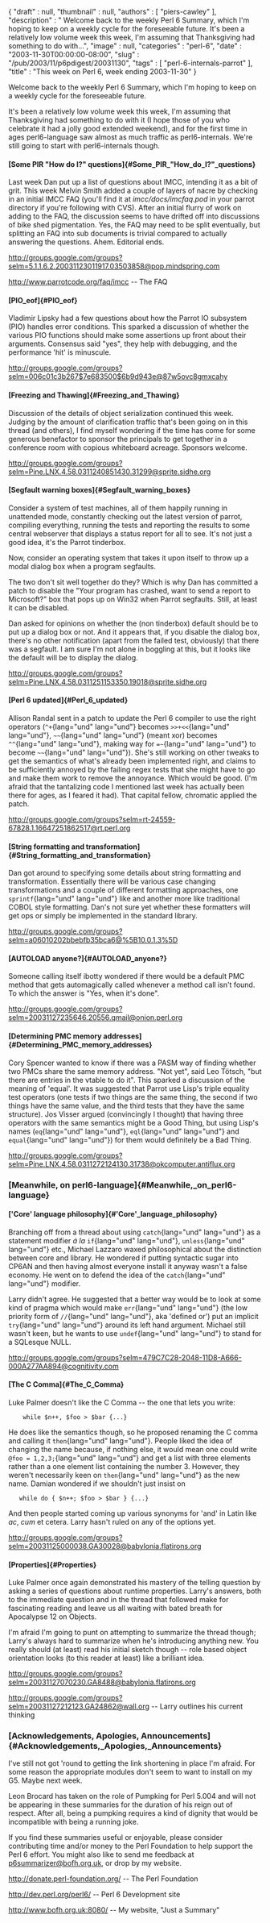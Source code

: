 {
   "draft" : null,
   "thumbnail" : null,
   "authors" : [
      "piers-cawley"
   ],
   "description" : " Welcome back to the weekly Perl 6 Summary, which I'm hoping to keep on a weekly cycle for the foreseeable future. It's been a relatively low volume week this week, I'm assuming that Thanksgiving had something to do with...",
   "image" : null,
   "categories" : "perl-6",
   "date" : "2003-11-30T00:00:00-08:00",
   "slug" : "/pub/2003/11/p6pdigest/20031130",
   "tags" : [
      "perl-6-internals-parrot"
   ],
   "title" : "This week on Perl 6, week ending 2003-11-30"
}





Welcome back to the weekly Perl 6 Summary, which I'm hoping to keep on a
weekly cycle for the foreseeable future.

It's been a relatively low volume week this week, I'm assuming that
Thanksgiving had something to do with it (I hope those of you who
celebrate it had a jolly good extended weekend), and for the first time
in ages perl6-language saw almost as much traffic as perl6-internals.
We're still going to start with perl6-internals though.

#### [Some PIR "How do I?" questions]{#Some_PIR_"How_do_I?"_questions}

Last week Dan put up a list of questions about IMCC, intending it as a
bit of grit. This week Melvin Smith added a couple of layers of nacre by
checking in an initial IMCC FAQ (you'll find it at
*imcc/docs/imcfaq.pod* in your parrot directory if you're following with
CVS). After an initial flurry of work on adding to the FAQ, the
discussion seems to have drifted off into discussions of bike shed
pigmentation. Yes, the FAQ may need to be split eventually, but
splitting an FAQ into sub documents is trivial compared to actually
answering the questions. Ahem. Editorial ends.

<http://groups.google.com/groups?selm=5.1.1.6.2.20031123011917.03503858@pop.mindspring.com>

<http://www.parrotcode.org/faq/imcc> -- The FAQ

#### [PIO\_eof]{#PIO_eof}

Vladimir Lipsky had a few questions about how the Parrot IO subsystem
(PIO) handles error conditions. This sparked a discussion of whether the
various PIO functions should make some assertions up front about their
arguments. Consensus said "yes", they help with debugging, and the
performance 'hit' is minuscule.

<http://groups.google.com/groups?selm=006c01c3b267$7e683500$6b9d943e@87w5ovc8gmxcahy>

#### [Freezing and Thawing]{#Freezing_and_Thawing}

Discussion of the details of object serialization continued this week.
Judging by the amount of clarification traffic that's been going on in
this thread (and others), I find myself wondering if the time has come
for some generous benefactor to sponsor the principals to get together
in a conference room with copious whiteboard acreage. Sponsors welcome.

<http://groups.google.com/groups?selm=Pine.LNX.4.58.0311240851430.31299@sprite.sidhe.org>

#### [Segfault warning boxes]{#Segfault_warning_boxes}

Consider a system of test machines, all of them happily running in
unattended mode, constantly checking out the latest version of parrot,
compiling everything, running the tests and reporting the results to
some central webserver that displays a status report for all to see.
It's not just a good idea, it's the Parrot tinderbox.

Now, consider an operating system that takes it upon itself to throw up
a modal dialog box when a program segfaults.

The two don't sit well together do they? Which is why Dan has committed
a patch to disable the "Your program has crashed, want to send a report
to Microsoft?" box that pops up on Win32 when Parrot segfaults. Still,
at least it can be disabled.

Dan asked for opinions on whether the (non tinderbox) default should be
to put up a dialog box or not. And it appears that, if you disable the
dialog box, there's no other notification (apart from the failed test,
obviously) that there was a segfault. I am sure I'm not alone in
boggling at this, but it looks like the default will be to display the
dialog.

<http://groups.google.com/groups?selm=Pine.LNX.4.58.0311251153350.19018@sprite.sidhe.org>

#### [Perl 6 updated]{#Perl_6_updated}

Allison Randal sent in a patch to update the Perl 6 compiler to use the
right operators (`^+`{lang="und" lang="und"} becomes `>>+<<`{lang="und"
lang="und"}, `~~`{lang="und" lang="und"} (meant xor) becomes
`^^`{lang="und" lang="und"}, making way for `=~`{lang="und" lang="und"}
to become `~~`{lang="und" lang="und"}). She's still working on other
tweaks to get the semantics of what's already been implemented right,
and claims to be sufficiently annoyed by the failing regex tests that
she might have to go and make them work to remove the annoyance. Which
would be good. (I'm afraid that the tantalizing code I mentioned last
week has actually been there for ages, as I feared it had). That capital
fellow, chromatic applied the patch.

<http://groups.google.com/groups?selm=rt-24559-67828.1.16647251862517@rt.perl.org>

#### [String formatting and transformation]{#String_formatting_and_transformation}

Dan got around to specifying some details about string formatting and
transformation. Essentially there will be various case changing
transformations and a couple of different formatting approaches, one
`sprintf`{lang="und" lang="und"} like and another more like traditional
COBOL style formatting. Dan's not sure yet whether these formatters will
get ops or simply be implemented in the standard library.

<http://groups.google.com/groups?selm=a06010202bbebfb35bca6@%5B10.0.1.3%5D>

#### [AUTOLOAD anyone?]{#AUTOLOAD_anyone?}

Someone calling itself ibotty wondered if there would be a default PMC
method that gets automagically called whenever a method call isn't
found. To which the answer is "Yes, when it's done".

<http://groups.google.com/groups?selm=20031127235646.20556.qmail@onion.perl.org>

#### [Determining PMC memory addresses]{#Determining_PMC_memory_addresses}

Cory Spencer wanted to know if there was a PASM way of finding whether
two PMCs share the same memory address. "Not yet", said Leo Tötsch, "but
there are entries in the vtable to do it". This sparked a discussion of
the meaning of 'equal'. It was suggested that Parrot use Lisp's triple
equality test operators (one tests if two things are the same thing, the
second if two things have the same value, and the third tests that they
have the same structure). Jos Visser argued (convincingly I thought)
that having three operators with the same semantics might be a Good
Thing, but using Lisp's names (`eq`{lang="und" lang="und"},
`eql`{lang="und" lang="und"} and `equal`{lang="und" lang="und"}) for
them would definitely be a Bad Thing.

<http://groups.google.com/groups?selm=Pine.LNX.4.58.0311272124130.31738@okcomputer.antiflux.org>

### [Meanwhile, on perl6-language]{#Meanwhile,_on_perl6-language}

#### ['Core' language philosophy]{#'Core'_language_philosophy}

Branching off from a thread about using `catch`{lang="und" lang="und"}
as a statement modifier *á la* `if`{lang="und" lang="und"},
`unless`{lang="und" lang="und"} etc., Michael Lazzaro waxed
philosophical about the distinction between core and library. He
wondered if putting syntactic sugar into CP6AN and then having almost
everyone install it anyway wasn't a false economy. He went on to defend
the idea of the `catch`{lang="und" lang="und"} modifier.

Larry didn't agree. He suggested that a better way would be to look at
some kind of pragma which would make `err`{lang="und" lang="und"} (the
low priority form of `//`{lang="und" lang="und"}, aka 'defined or') put
an implicit `try`{lang="und" lang="und"} around its left hand argument.
Michael still wasn't keen, but he wants to use `undef`{lang="und"
lang="und"} to stand for a SQLesque NULL.

<http://groups.google.com/groups?selm=479C7C28-2048-11D8-A666-000A277AA894@cognitivity.com>

#### [The C Comma]{#The_C_Comma}

Luke Palmer doesn't like the C Comma -- the one that lets you write:

        while $n++, $foo > $bar {...}

He does like the semantics though, so he proposed renaming the C comma
and calling it `then`{lang="und" lang="und"}. People liked the idea of
changing the name because, if nothing else, it would mean one could
write `@foo = 1,2,3;`{lang="und" lang="und"} and get a list with three
elements rather than a one element list containing the number 3.
However, they weren't necessarily keen on `then`{lang="und" lang="und"}
as the new name. Damian wondered if we shouldn't just insist on

       while do { $n++; $foo > $bar } {...}

And then people started coming up various synonyms for 'and' in Latin
like *ac*, *cum* et cetera. Larry hasn't ruled on any of the options
yet.

<http://groups.google.com/groups?selm=20031125000038.GA30028@babylonia.flatirons.org>

#### [Properties]{#Properties}

Luke Palmer once again demonstrated his mastery of the telling question
by asking a series of questions about runtime properties. Larry's
answers, both to the immediate question and in the thread that followed
make for fascinating reading and leave us all waiting with bated breath
for Apocalypse 12 on Objects.

I'm afraid I'm going to punt on attempting to summarize the thread
though; Larry's always hard to summarize when he's introducing anything
new. You really should (at least) read his initial sketch though -- role
based object orientation looks (to this reader at least) like a
brilliant idea.

<http://groups.google.com/groups?selm=20031127070230.GA8488@babylonia.flatirons.org>

<http://groups.google.com/groups?selm=20031127212123.GA24862@wall.org>
-- Larry outlines his current thinking

### [Acknowledgements, Apologies, Announcements]{#Acknowledgements,_Apologies,_Announcements}

I've still not got 'round to getting the link shortening in place I'm
afraid. For some reason the appropriate modules don't seem to want to
install on my G5. Maybe next week.

Leon Brocard has taken on the role of Pumpking for Perl 5.004 and will
not be appearing in these summaries for the duration of his reign out of
respect. After all, being a pumpking requires a kind of dignity that
would be incompatible with being a running joke.

If you find these summaries useful or enjoyable, please consider
contributing time and/or money to the Perl Foundation to help support
the Perl 6 effort. You might also like to send me feedback at
[p6summarizer@bofh.org.uk](TODO), or drop by my website.

<http://donate.perl-foundation.org/> -- The Perl Foundation

<http://dev.perl.org/perl6/> -- Perl 6 Development site

<http://www.bofh.org.uk:8080/> -- My website, "Just a Summary"


